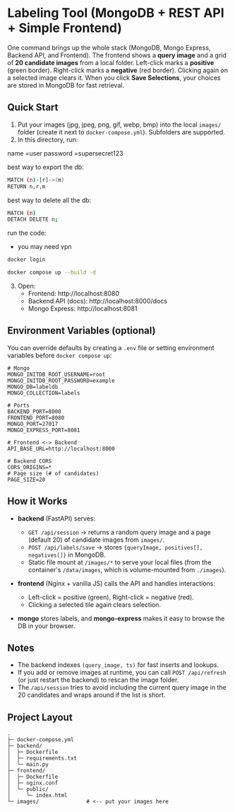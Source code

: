 # Labeling Tool (MongoDB + REST API + Simple Frontend)

One command brings up the whole stack (MongoDB, Mongo Express, Backend API, and Frontend). The frontend shows a **query image** and a grid of **20 candidate images** from a local folder. Left-click marks a **positive** (green border). Right-click marks a **negative** (red border). Clicking again on a selected image clears it. When you click **Save Selections**, your choices are stored in MongoDB for fast retrieval.

## Quick Start

1. Put your images (jpg, jpeg, png, gif, webp, bmp) into the local `images/` folder (create it next to `docker-compose.yml`). Subfolders are supported.
2. In this directory, run:

name =user 
password =supersecret123

best way to export the db:
```bash
MATCH (n)-[r]->(m)
RETURN n,r,m
```

best way to delete all the db:
```bash
MATCH (n)
DETACH DELETE n;
```

run the code:
- you may need vpn
```bash
docker login

docker compose up --build -d
```

3. Open:
   - Frontend: http://localhost:8080
   - Backend API (docs): http://localhost:8000/docs
   - Mongo Express: http://localhost:8081

## Environment Variables (optional)

You can override defaults by creating a `.env` file or setting environment variables before `docker compose up`:

```env
# Mongo
MONGO_INITDB_ROOT_USERNAME=root
MONGO_INITDB_ROOT_PASSWORD=example
MONGO_DB=labeldb
MONGO_COLLECTION=labels

# Ports
BACKEND_PORT=8000
FRONTEND_PORT=8080
MONGO_PORT=27017
MONGO_EXPRESS_PORT=8081

# Frontend <-> Backend
API_BASE_URL=http://localhost:8000

# Backend CORS
CORS_ORIGINS=*
# Page size (# of candidates)
PAGE_SIZE=20
```

## How it Works

- **backend** (FastAPI) serves:
  - `GET /api/session` → returns a random query image and a page (default 20) of candidate images from `images/`.
  - `POST /api/labels/save` → stores `{queryImage, positives[], negatives[]}` in MongoDB.
  - Static file mount at `/images/*` to serve your local files (from the container's `/data/images`, which is volume-mounted from `./images`).

- **frontend** (Nginx + vanilla JS) calls the API and handles interactions:
  - Left-click = positive (green), Right-click = negative (red).
  - Clicking a selected tile again clears selection.

- **mongo** stores labels, and **mongo-express** makes it easy to browse the DB in your browser.

## Notes

- The backend indexes `(query_image, ts)` for fast inserts and lookups.
- If you add or remove images at runtime, you can call `POST /api/refresh` (or just restart the backend) to rescan the image folder.
- The `/api/session` tries to avoid including the current query image in the 20 candidates and wraps around if the list is short.

## Project Layout

```
.
├─ docker-compose.yml
├─ backend/
│  ├─ Dockerfile
│  ├─ requirements.txt
│  └─ main.py
├─ frontend/
│  ├─ Dockerfile
│  ├─ nginx.conf
│  └─ public/
│     └─ index.html
└─ images/               # <-- put your images here
```


